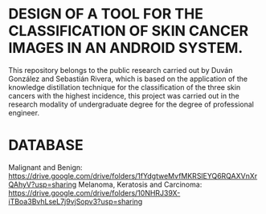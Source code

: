 # DESIGN OF A TOOL FOR THE CLASSIFICATION OF SKIN CANCER IMAGES IN AN ANDROID SYSTEM.

This repository belongs to the public research carried out by Duván González and Sebastián Rivera, which is based on the application of the knowledge distillation technique for the classification of the three skin cancers with the highest incidence, this project was carried out in the research modality of undergraduate degree for the degree of professional engineer.

# DATABASE
Malignant and Benign: https://drive.google.com/drive/folders/1fYdgtweMvfMKRSlEYQ6RQAXVnXrQAhyV?usp=sharing
Melanoma, Keratosis and Carcinoma: https://drive.google.com/drive/folders/10NHRJ39X-iTBoa3BvhLseL7j9vjSopv3?usp=sharing
